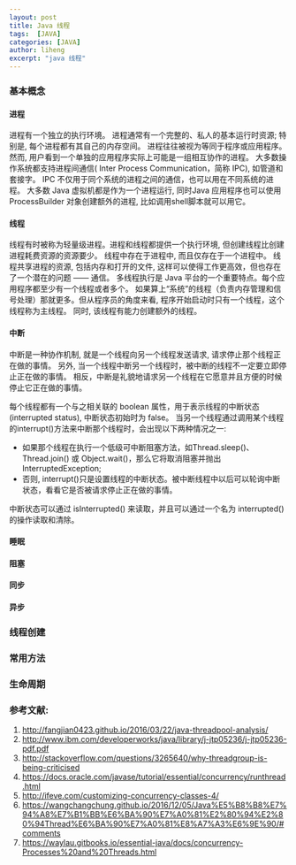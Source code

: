 ```yaml
---
layout: post
title: Java 线程
tags:  [JAVA]
categories: [JAVA]
author: liheng
excerpt: "java 线程"
---
```


### 基本概念

#### **进程**

进程有一个独立的执行环境。
进程通常有一个完整的、私人的基本运行时资源; 特别是, 每个进程都有其自己的内存空间。
进程往往被视为等同于程序或应用程序。
然而, 用户看到一个单独的应用程序实际上可能是一组相互协作的进程。
大多数操作系统都支持进程间通信( Inter Process Communication，简称 IPC), 如管道和套接字。
IPC 不仅用于同个系统的进程之间的通信，也可以用在不同系统的进程。
大多数 Java 虚拟机都是作为一个进程运行, 同时Java 应用程序也可以使用 ProcessBuilder 对象创建额外的进程, 比如调用shell脚本就可以用它。

#### **线程**

线程有时被称为轻量级进程。进程和线程都提供一个执行环境, 但创建线程比创建进程耗费资源的资源要少。
线程中存在于进程中, 而且仅存在于一个进程中。
线程共享进程的资源, 包括内存和打开的文件, 这样可以使得工作更高效，但也存在了一个潜在的问题 —— 通信。
多线程执行是 Java 平台的一个重要特点。每个应用程序都至少有一个线程或者多个。
如果算上“系统”的线程（负责内存管理和信号处理）那就更多。但从程序员的角度来看, 程序开始启动时只有一个线程，这个线程称为主线程。
同时, 该线程有能力创建额外的线程。

#### **中断**

中断是一种协作机制, 就是一个线程向另一个线程发送请求, 请求停止那个线程正在做的事情。
另外, 当一个线程中断另一个线程时，被中断的线程不一定要立即停止正在做的事情。
相反，中断是礼貌地请求另一个线程在它愿意并且方便的时候停止它正在做的事情。

每个线程都有一个与之相关联的 boolean 属性，用于表示线程的中断状态(interrupted status), 中断状态初始时为 false。
当另一个线程通过调用某个线程的interrupt()方法来中断那个线程时，会出现以下两种情况之一:

*   如果那个线程在执行一个低级可中断阻塞方法，如Thread.sleep()、 Thread.join() 或 Object.wait()，那么它将取消阻塞并抛出 InterruptedException;
*   否则, interrupt()只是设置线程的中断状态。被中断线程中以后可以轮询中断状态，看看它是否被请求停止正在做的事情。

中断状态可以通过 isInterrupted() 来读取，并且可以通过一个名为 interrupted() 的操作读取和清除。

#### **睡眠**

#### **阻塞**

#### **同步**

#### **异步**


### 线程创建

### 常用方法

### 生命周期





### 参考文献:
1. http://fangjian0423.github.io/2016/03/22/java-threadpool-analysis/
2. http://www.ibm.com/developerworks/java/library/j-jtp05236/j-jtp05236-pdf.pdf
3. http://stackoverflow.com/questions/3265640/why-threadgroup-is-being-criticised
4. https://docs.oracle.com/javase/tutorial/essential/concurrency/runthread.html
5. http://ifeve.com/customizing-concurrency-classes-4/
6. https://wangchangchung.github.io/2016/12/05/Java%E5%B8%B8%E7%94%A8%E7%B1%BB%E6%BA%90%E7%A0%81%E2%80%94%E2%80%94Thread%E6%BA%90%E7%A0%81%E8%A7%A3%E6%9E%90/#comments
7. https://waylau.gitbooks.io/essential-java/docs/concurrency-Processes%20and%20Threads.html